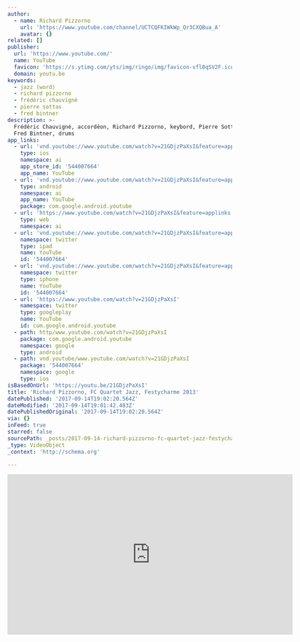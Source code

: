 ```yaml
---
author:
  - name: Richard Pizzorno
    url: 'https://www.youtube.com/channel/UCTCQFKIWkWp_Qr3CXQBua_A'
    avatar: {}
related: []
publisher:
  url: 'https://www.youtube.com/'
  name: YouTube
  favicon: 'https://s.ytimg.com/yts/img/ringo/img/favicon-vfl8qSV2F.ico'
  domain: youtu.be
keywords:
  - jazz (word)
  - richard pizzorno
  - frédéric chauvigné
  - pierre sottas
  - fred bintner
description: >-
  Frédéric Chauvigné, accordéon, Richard Pizzorno, keybord, Pierre Sottas, bass,
  Fred Bintner, drums
app_links:
  - url: 'vnd.youtube://www.youtube.com/watch?v=21GDjzPaXsI&feature=applinks'
    type: ios
    namespace: ai
    app_store_id: '544007664'
    app_name: YouTube
  - url: 'vnd.youtube://www.youtube.com/watch?v=21GDjzPaXsI&feature=applinks'
    type: android
    namespace: ai
    app_name: YouTube
    package: com.google.android.youtube
  - url: 'https://www.youtube.com/watch?v=21GDjzPaXsI&feature=applinks'
    type: web
    namespace: ai
  - url: 'vnd.youtube://www.youtube.com/watch?v=21GDjzPaXsI&feature=applinks'
    namespace: twitter
    type: ipad
    name: YouTube
    id: '544007664'
  - url: 'vnd.youtube://www.youtube.com/watch?v=21GDjzPaXsI&feature=applinks'
    namespace: twitter
    type: iphone
    name: YouTube
    id: '544007664'
  - url: 'https://www.youtube.com/watch?v=21GDjzPaXsI'
    namespace: twitter
    type: googleplay
    name: YouTube
    id: com.google.android.youtube
  - path: http/www.youtube.com/watch?v=21GDjzPaXsI
    package: com.google.android.youtube
    namespace: google
    type: android
  - path: vnd.youtube/www.youtube.com/watch?v=21GDjzPaXsI
    package: '544007664'
    namespace: google
    type: ios
isBasedOnUrl: 'https://youtu.be/21GDjzPaXsI'
title: 'Richard Pizzorno, FC Quartet Jazz, Festycharme 2013'
datePublished: '2017-09-14T19:02:20.564Z'
dateModified: '2017-09-14T19:01:42.483Z'
datePublishedOriginal: '2017-09-14T19:02:20.564Z'
via: {}
inFeed: true
starred: false
sourcePath: _posts/2017-09-14-richard-pizzorno-fc-quartet-jazz-festycharme-2013.md
_type: VideoObject
_context: 'http://schema.org'

---
```

<iframe src="https://cdn.embedly.com/widgets/media.html?src=https%3A%2F%2Fwww.youtube.com%2Fembed%2F21GDjzPaXsI%3Ffeature%3Doembed&amp;url=http%3A%2F%2Fwww.youtube.com%2Fwatch%3Fv%3D21GDjzPaXsI&amp;image=https%3A%2F%2Fi.ytimg.com%2Fvi%2F21GDjzPaXsI%2Fhqdefault.jpg&amp;key=a715cf41cc93453ca338d350cd26f87b&amp;type=text%2Fhtml&amp;schema=youtube" width="640" height="360" scrolling="no" frameborder="0" allowfullscreen="" style=""></iframe>